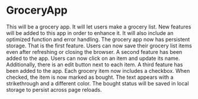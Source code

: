 # GroceryApp
This will be a grocery app. It will let users make a grocery list. New features will be added to this app in order to enhance it. It will also include an optimized function and error handling. The grocery app now has persistent storage. That is the first feature. Users can now save their grocery list items even after refreshing or closing the browser. A second feature has been added to the app. Users can now click on an item and update its name. Additionally, there is an edit button next to each item. A third feature has been added to the app. Each grocery item now includes a checkbox. When checked, the item is now marked as bought. The text appears with a strikethrough and a different color. The bought status will be saved in local storage to persist across page reloads. 
